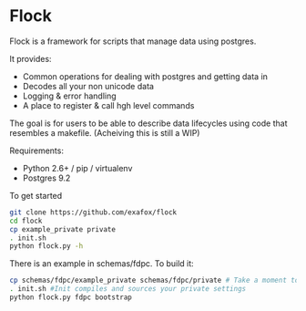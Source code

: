Flock
=====

Flock is a framework for scripts that manage data using postgres.

It provides:

 - Common operations for dealing with postgres and getting data in
 - Decodes all your non unicode data
 - Logging & error handling
 - A place to register & call hgh level commands

The goal is for users to be able to describe data lifecycles using code that resembles a makefile. (Acheiving this is still a WIP)

Requirements:

- Python 2.6+ / pip / virtualenv
- Postgres 9.2 

To get started 
```sh 
git clone https://github.com/exafox/flock
cd flock
cp example_private private
. init.sh
python flock.py -h
```

There is an example in schemas/fdpc. To build it:
```sh 
cp schemas/fdpc/example_private schemas/fdpc/private # Take a moment to peek at / modify this file and make sure the referenced databases exist
. init.sh #Init compiles and sources your private settings
python flock.py fdpc bootstrap
```



